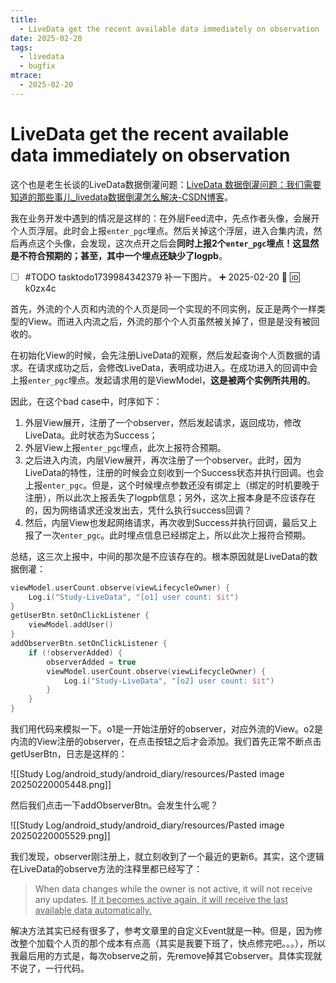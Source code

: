 ```yaml
---
title:
  - LiveData get the recent available data immediately on observation
date: 2025-02-20
tags:
  - livedata
  - bugfix
mtrace:
  - 2025-02-20
---
```


# LiveData get the recent available data immediately on observation

这个也是老生长谈的LiveData数据倒灌问题：[LiveData 数据倒灌问题：我们需要知道的那些事儿_livedata数据倒灌怎么解决-CSDN博客](https://blog.csdn.net/qq_42751010/article/details/141645254)。

我在业务开发中遇到的情况是这样的：在外层Feed流中，先点作者头像，会展开个人页浮层。此时会上报`enter_pgc`埋点。然后关掉这个浮层，进入合集内流，然后再点这个头像，会发现，这次点开之后会**同时上报2个`enter_pgc`埋点！这显然是不符合预期的；甚至，其中一个埋点还缺少了logpb**。

- [ ] #TODO tasktodo1739984342379 补一下图片。 ➕ 2025-02-20 🔺 🆔 k0zx4c 

首先，外流的个人页和内流的个人页是同一个实现的不同实例，反正是两个一样类型的View。而进入内流之后，外流的那个个人页虽然被关掉了，但是是没有被回收的。

在初始化View的时候，会先注册LiveData的观察，然后发起查询个人页数据的请求。在请求成功之后，会修改LiveData，表明成功进入。在成功进入的回调中会上报`enter_pgc`埋点。发起请求用的是ViewModel，**这是被两个实例所共用的**。

因此，在这个bad case中，时序如下：

1. 外层View展开，注册了一个observer，然后发起请求，返回成功，修改LiveData。此时状态为Success；
2. 外层View上报`enter_pgc`埋点，此次上报符合预期。
3. 之后进入内流，内层View展开，再次注册了一个observer。此时，因为LiveData的特性，注册的时候会立刻收到一个Success状态并执行回调。也会上报`enter_pgc`。但是，这个时候埋点参数还没有绑定上（绑定的时机要晚于注册），所以此次上报丢失了logpb信息；另外，这次上报本身是不应该存在的，因为网络请求还没发出去，凭什么执行success回调？
4. 然后，内层View也发起网络请求，再次收到Success并执行回调，最后又上报了一次`enter_pgc`。此时埋点信息已经绑定上，所以此次上报符合预期。

总结，这三次上报中，中间的那次是不应该存在的。根本原因就是LiveData的数据倒灌：

```kotlin
viewModel.userCount.observe(viewLifecycleOwner) {
	Log.i("Study-LiveData", "[o1] user count: $it")
}
getUserBtn.setOnClickListener {
	viewModel.addUser()
}
addObserverBtn.setOnClickListener {
	if (!observerAdded) {
		observerAdded = true
		viewModel.userCount.observe(viewLifecycleOwner) {
			Log.i("Study-LiveData", "[o2] user count: $it")
		}
	}
}
```

我们用代码来模拟一下。o1是一开始注册好的observer，对应外流的View。o2是内流的View注册的observer，在点击按钮之后才会添加。我们首先正常不断点击getUserBtn，日志是这样的：

![[Study Log/android_study/android_diary/resources/Pasted image 20250220005448.png]]

然后我们点击一下addObserverBtn。会发生什么呢？

![[Study Log/android_study/android_diary/resources/Pasted image 20250220005529.png]]

我们发现，observer刚注册上，就立刻收到了一个最近的更新6。其实，这个逻辑在LiveData的observe方法的注释里都已经写了：

> When data changes while the owner is not active, it will not receive any updates. <u>If it becomes active again, it will receive the last available data automatically.</u>

解决方法其实已经有很多了，参考文章里的自定义Event就是一种。但是，因为修改整个加载个人页的那个成本有点高（其实是我要下班了，快点修完吧。。。），所以我最后用的方式是，每次observe之前，先remove掉其它observer。具体实现就不说了，一行代码。